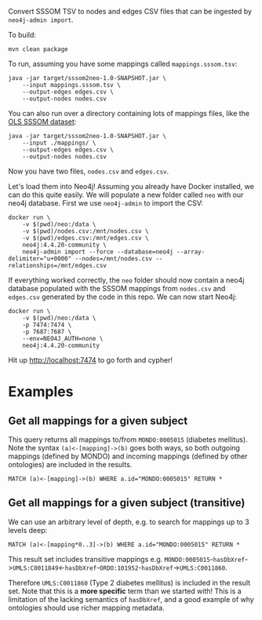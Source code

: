 Convert SSSOM TSV to nodes and edges CSV files that can be ingested by `neo4j-admin import`.

To build:

    mvn clean package

To run, assuming you have some mappings called `mappings.sssom.tsv`:

    java -jar target/sssom2neo-1.0-SNAPSHOT.jar \
        --input mappings.sssom.tsv \
        --output-edges edges.csv \
        --output-nodes nodes.csv

You can also run over a directory containing lots of mappings files, like the [OLS SSSOM dataset](https://www.ebi.ac.uk/ols4/downloads):

    java -jar target/sssom2neo-1.0-SNAPSHOT.jar \
        --input ./mappings/ \
        --output-edges edges.csv \
        --output-nodes nodes.csv

Now you have two files, `nodes.csv` and `edges.csv`.

Let's load them into Neo4j! Assuming you already have Docker installed, we can do this quite easily. We will populate a new
folder called `neo` with our neo4j database. First we use `neo4j-admin` to import the CSV:

    docker run \
        -v $(pwd)/neo:/data \
        -v $(pwd)/nodes.csv:/mnt/nodes.csv \
        -v $(pwd)/edges.csv:/mnt/edges.csv \
        neo4j:4.4.20-community \
        neo4j-admin import --force --database=neo4j --array-delimiter="u+0000" --nodes=/mnt/nodes.csv --relationships=/mnt/edges.csv
 
If everything worked correctly, the `neo` folder should now contain a neo4j database populated with the SSSOM mappings
from `nodes.csv` and `edges.csv` generated by the code in this repo. We can now start Neo4j:

    docker run \
        -v $(pwd)/neo:/data \
        -p 7474:7474 \
        -p 7687:7687 \
        --env=NEO4J_AUTH=none \
        neo4j:4.4.20-community

Hit up [http://localhost:7474](http://localhost:7474) to go forth and cypher!

<h1>Examples</h1>

<h2>Get all mappings for a given subject</h2>

This query returns all mappings to/from `MONDO:0005015` (diabetes mellitus). Note the syntax `(a)<-[mapping]->(b)` goes both ways, so both
outgoing mappings (defined by MONDO) and incoming mappings (defined by other ontologies) are included in the results.

```cypher
MATCH (a)<-[mapping]->(b) WHERE a.id="MONDO:0005015" RETURN *
```

<h2>Get all mappings for a given subject (transitive)</h2>

We can use an arbitrary level of depth, e.g. to search for mappings up to 3 levels deep:

```cypher
MATCH (a)<-[mapping*0..3]->(b) WHERE a.id="MONDO:0005015" RETURN *
```

This result set includes transitive mappings e.g. `MONDO:0005015`-`hasDbXref`->`UMLS:C0011849`<-`hasDbXref`-`ORDO:101952`-`hasDbXref`->`UMLS:C0011860`.

Therefore `UMLS:C0011860` (Type 2 diabetes mellitus) is included in the result set. Note that this is a **more specific** term than we started with!
This is a limitation of the lacking semantics of `hasDbXref`, and a good example of why ontologies should use richer mapping metadata.










